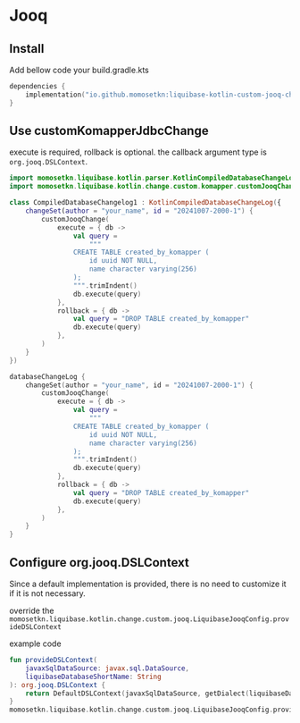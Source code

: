 # Jooq


## Install

Add bellow code your build.gradle.kts

```kotlin
dependencies {
    implementation("io.github.momosetkn:liquibase-kotlin-custom-jooq-change:%liquibaseKotlinVersion%")
}
```

## Use customKomapperJdbcChange

execute is required, rollback is optional.
the callback argument type is `org.jooq.DSLContext`.

<tabs>
<tab title="Compiled Kotlin">

```kotlin
import momosetkn.liquibase.kotlin.parser.KotlinCompiledDatabaseChangeLog
import momosetkn.liquibase.kotlin.change.custom.komapper.customJooqChange

class CompiledDatabaseChangelog1 : KotlinCompiledDatabaseChangeLog({
    changeSet(author = "your_name", id = "20241007-2000-1") {
        customJooqChange(
            execute = { db ->
                val query =
                    """
                CREATE TABLE created_by_komapper (
                    id uuid NOT NULL,
                    name character varying(256)
                );
                """.trimIndent()
                db.execute(query)
            },
            rollback = { db ->
                val query = "DROP TABLE created_by_komapper"
                db.execute(query)
            },
        )
    }
})
```

</tab>
<tab title="Kotlin script">

```kotlin
databaseChangeLog {
    changeSet(author = "your_name", id = "20241007-2000-1") {
        customJooqChange(
            execute = { db ->
                val query =
                    """
                CREATE TABLE created_by_komapper (
                    id uuid NOT NULL,
                    name character varying(256)
                );
                """.trimIndent()
                db.execute(query)
            },
            rollback = { db ->
                val query = "DROP TABLE created_by_komapper"
                db.execute(query)
            },
        )
    }
}
```

</tab>
</tabs>

## Configure org.jooq.DSLContext

<note>
Since a default implementation is provided, there is no need to customize it if it is not necessary.
</note>

override the `momosetkn.liquibase.kotlin.change.custom.jooq.LiquibaseJooqConfig.provideDSLContext`

example code

```kotlin
fun provideDSLContext(
    javaxSqlDataSource: javax.sql.DataSource,
    liquibaseDatabaseShortName: String
): org.jooq.DSLContext {
    return DefaultDSLContext(javaxSqlDataSource, getDialect(liquibaseDatabaseShortName))
}
momosetkn.liquibase.kotlin.change.custom.jooq.LiquibaseJooqConfig.provideDSLContext = ::provideDSLContext
```
